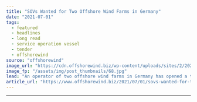 ```yaml
---
title: "SOVs Wanted for Two Offshore Wind Farms in Germany"
date: "2021-07-01"
tags: 
  - featured
  - headlines
  - long read
  - service operation vessel
  - tender
  - offshorewind
source: "offshorewind"
image_url: "https://cdn.offshorewind.biz/wp-content/uploads/sites/2/2021/07/01114502/Vattenfall-OWF.jpg"
image_fp: "/assets/img/post_thumbnails/68.jpg"
lead: "An operator of two offshore wind farms in Germany has opened a tender looking"
article_url: "https://www.offshorewind.biz/2021/07/01/sovs-wanted-for-two-offshore-wind-farms-in-germany/"
---
```


---
